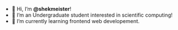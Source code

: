 - 👋 Hi, I’m **@shekmeister**!
- 👀 I’m an Undergraduate student interested in scientific computing!
- 🌱 I’m currently learning frontend web developement.

<!---
shekmeister/shekmeister is a ✨ special ✨ repository because its `README.md` (this file) appears on your GitHub profile.
You can click the Preview link to take a look at your changes.
--->
